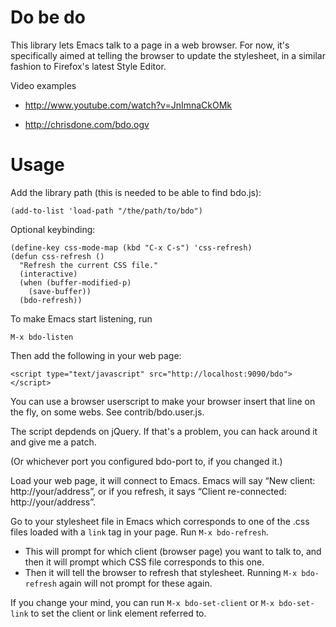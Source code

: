 # Do be do

This library lets Emacs talk to a page in a web browser. For now, it's
specifically aimed at telling the browser to update the stylesheet, in
a similar fashion to Firefox's latest Style Editor.

Video examples

* http://www.youtube.com/watch?v=JnImnaCkOMk

* http://chrisdone.com/bdo.ogv

# Usage

Add the library path (this is needed to be able to find bdo.js):

    (add-to-list 'load-path "/the/path/to/bdo")

Optional keybinding:

    (define-key css-mode-map (kbd "C-x C-s") 'css-refresh)
    (defun css-refresh ()
      "Refresh the current CSS file."
      (interactive)
      (when (buffer-modified-p)
        (save-buffer))
      (bdo-refresh))

To make Emacs start listening, run

    M-x bdo-listen

Then add the following in your web page:

    <script type="text/javascript" src="http://localhost:9090/bdo"></script>

You can use a browser userscript to make your browser insert that line on the
fly, on some webs. See contrib/bdo.user.js.

The script depdends on jQuery. If that's a problem, you can hack
around it and give me a patch.

(Or whichever port you configured bdo-port to, if you changed it.)

Load your web page, it will connect to Emacs. Emacs will say “New
client: http://your/address”, or if you refresh, it says “Client
re-connected: http://your/address”.

Go to your stylesheet file in Emacs which corresponds to one of the
.css files loaded with a `link` tag in your page. Run `M-x
bdo-refresh`.

* This will prompt for which client (browser page) you
  want to talk to, and then it will prompt which CSS file corresponds to
  this one.
* Then it will tell the browser to refresh that
  stylesheet. Running `M-x bdo-refresh` again will not prompt for these
  again.

If you change your mind, you can run `M-x bdo-set-client` or
`M-x bdo-set-link` to set the client or link element referred to.
